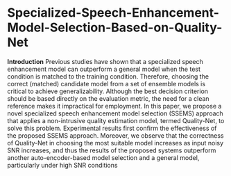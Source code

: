 # Specialized-Speech-Enhancement-Model-Selection-Based-on-Quality-Net
**Introduction**
Previous studies have shown that a specialized speech enhancement model can outperform a general model when the test condition is matched to the training condition. Therefore, choosing the correct (matched) candidate model from a set of ensemble models is critical to achieve generalizability. Although the best decision criterion should be based directly on the evaluation metric, the need for a clean reference makes it impractical for employment. In this paper, we propose a novel specialized speech enhancement model selection (SSEMS) approach that applies a non-intrusive quality estimation model, termed Quality-Net, to solve this problem. Experimental results first confirm the effectiveness of the proposed SSEMS approach. Moreover, we observe that the correctness of Quality-Net in choosing the most suitable model increases as input noisy SNR increases, and thus the results of the proposed systems outperform another auto-encoder-based model selection and a general model, particularly under high SNR conditions
